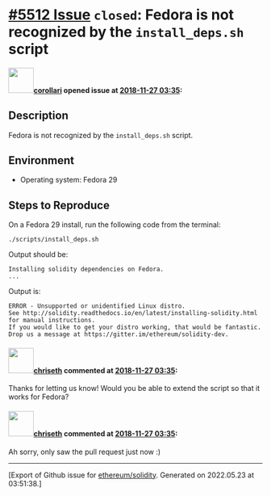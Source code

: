 # [\#5512 Issue](https://github.com/ethereum/solidity/issues/5512) `closed`: Fedora is not recognized by the `install_deps.sh` script

#### <img src="https://avatars.githubusercontent.com/u/32309574?u=6aecdb6bf589ad173324301ecddfa2182b85a156&v=4" width="50">[corollari](https://github.com/corollari) opened issue at [2018-11-27 03:35](https://github.com/ethereum/solidity/issues/5512):

## Description

Fedora is not recognized by the `install_deps.sh` script.

## Environment

- Operating system: Fedora 29

## Steps to Reproduce

On a Fedora 29 install, run the following code from the terminal:
```
./scripts/install_deps.sh
```

Output should be:
```
Installing solidity dependencies on Fedora.
...
```

Output is:
```
ERROR - Unsupported or unidentified Linux distro.
See http://solidity.readthedocs.io/en/latest/installing-solidity.html for manual instructions.
If you would like to get your distro working, that would be fantastic.
Drop us a message at https://gitter.im/ethereum/solidity-dev.
```

#### <img src="https://avatars.githubusercontent.com/u/9073706?v=4" width="50">[chriseth](https://github.com/chriseth) commented at [2018-11-27 03:35](https://github.com/ethereum/solidity/issues/5512#issuecomment-442016659):

Thanks for letting us know! Would you be able to extend the script so that it works for Fedora?

#### <img src="https://avatars.githubusercontent.com/u/9073706?v=4" width="50">[chriseth](https://github.com/chriseth) commented at [2018-11-27 03:35](https://github.com/ethereum/solidity/issues/5512#issuecomment-442016783):

Ah sorry, only saw the pull request just now :)


-------------------------------------------------------------------------------



[Export of Github issue for [ethereum/solidity](https://github.com/ethereum/solidity). Generated on 2022.05.23 at 03:51:38.]
